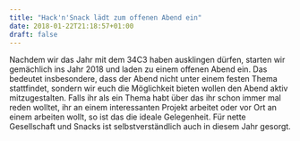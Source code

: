 ```yaml
---
title: "Hack'n'Snack lädt zum offenen Abend ein"
date: 2018-01-22T21:18:57+01:00
draft: false
---
```


Nachdem wir das Jahr mit dem 34C3 haben ausklingen dürfen, starten wir gemächlich ins Jahr 2018 und laden zu einem offenen Abend ein.
Das bedeutet insbesondere, dass der Abend nicht unter einem festen Thema stattfindet, sondern wir euch die Möglichkeit bieten wollen den Abend
aktiv mitzugestalten. Falls ihr als ein Thema habt über das ihr schon immer mal reden wolltet, ihr an einem interessanten Projekt arbeitet oder
vor Ort an einem arbeiten wollt, so ist das die ideale Gelegenheit.
Für nette Gesellschaft und Snacks ist selbstverständlich auch in diesem Jahr gesorgt.

